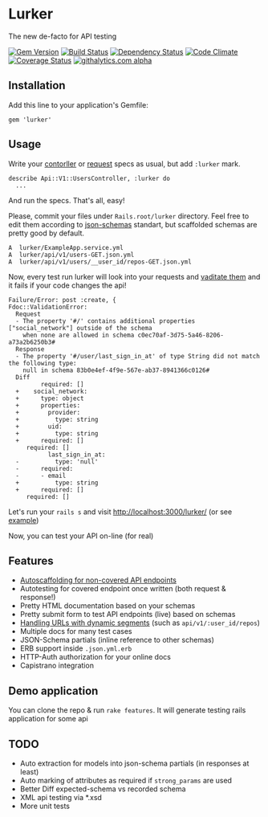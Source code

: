 # Lurker

The new de-facto for API testing

[![Gem Version][GV img]][Gem Version]
[![Build Status][BS img]][Build Status]
[![Dependency Status][DS img]][Dependency Status]
[![Code Climate][CC img]][Code Climate]
[![Coverage Status][CS img]][Coverage Status]
[![githalytics.com alpha](https://cruel-carlota.pagodabox.com/87ced56265849ad6386c2ba0a78f8038 "githalytics.com")](http://githalytics.com/razum2um/lurker)


## Installation

Add this line to your application's Gemfile:

    gem 'lurker'

## Usage

Write your [contorller][controler_spec_example] or [request][request_spec_example] specs as usual,
but add `:lurker` mark.

    describe Api::V1::UsersController, :lurker do
      ...

And run the specs. That's all, easy!

Please, commit your files under `Rails.root/lurker` directory.
Feel free to edit them according to [json-schemas][json_schema] standart,
but scaffolded schemas are pretty good by default.

    A  lurker/ExampleApp.service.yml
    A  lurker/api/v1/users-GET.json.yml
    A  lurker/api/v1/users/__user_id/repos-GET.json.yml

Now, every test run lurker will look into your requests and [vaditate them][validation_example]
and it fails if your code changes the api!

    Failure/Error: post :create, {
    Fdoc::ValidationError:
      Request
      - The property '#/' contains additional properties ["social_network"] outside of the schema
        when none are allowed in schema c0ec70af-3d75-5a46-8206-a73a2b6250b3#
      Response
      - The property '#/user/last_sign_in_at' of type String did not match the following type:
        null in schema 83b0e4ef-4f9e-567e-ab37-8941366c0126#
      Diff
             required: []
      +    social_network:
      +      type: object
      +      properties:
      +        provider:
      +          type: string
      +        uid:
      +          type: string
      +      required: []
         required: []
               last_sign_in_at:
      -          type: 'null'
      -      required:
      -      - email
      +          type: string
      +      required: []
         required: []

Let's run your `rails s` and visit [http://localhost:3000/lurker/](http://localhost:3000/lurker/) (or see [example][html_schema_example])

Now, you can test your API on-line (for real)

## Features

- [Autoscaffolding for non-covered API endpoints][controler_spec_example]
- Autotesting for covered endpoint once written (both request & response!)
- Pretty HTML documentation based on your schemas
- Pretty submit form to test API endpoints (live) based on schemas
- [Handling URLs with dynamic segments][nested_controller_spec_example] (such as `api/v1/:user_id/repos`)
- Multiple docs for many test cases
- JSON-Schema partials (inline reference to other schemas)
- ERB support inside `.json.yml.erb`
- HTTP-Auth authorization for your online docs
- Capistrano integration

## Demo application

You can clone the repo & run `rake features`. It will generate testing rails application for some api

## TODO

- Auto extraction for models into json-schema partials (in responses at least)
- Auto marking of attributes as required if `strong_params` are used
- Better Diff expected-schema vs recorded schema
- XML api testing via *.xsd
- More unit tests

[json_schema]: http://json-schema.org/
[validation_example]: http://
[html_schema_example]: http://
[controler_spec_example]: https://www.relishapp.com/razum2um/lurker/docs/controller-specs/schema-scaffolding
[nested_controller_spec_example]: https://www.relishapp.com/razum2um/lurker/docs/controller-specs/nested-schema-scaffolding
[request_spec_example]: https://www.relishapp.com/razum2um/lurker/docs/request-specs/schema-scaffolding

[Gem Version]: https://rubygems.org/gems/lurker
[Build Status]: https://travis-ci.org/razum2um/lurker
[Dependency Status]: https://gemnasium.com/razum2um/lurker
[Code Climate]: https://codeclimate.com/github/razum2um/lurker
[Coverage Status]: https://coveralls.io/r/razum2um/lurker

[GV img]: https://badge.fury.io/rb/lurker.png
[BS img]: https://travis-ci.org/razum2um/lurker.png
[DS img]: https://gemnasium.com/razum2um/lurker.png
[CC img]: https://codeclimate.com/github/razum2um/lurker.png
[CS img]: https://coveralls.io/repos/razum2um/lurker/badge.png?branch=master
